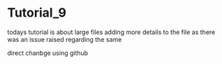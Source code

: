 # Tutorial_9
todays tutorial is about large files
adding more details to the file as there was an issue raised regarding the same 


direct chanbge using github 

